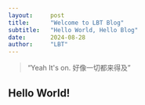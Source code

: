 ```yaml
---
layout:     post 
title:      "Welcome to LBT Blog"
subtitle:   "Hello World, Hello Blog"
date:       2024-08-28
author:     "LBT"
---
```


> “Yeah It's on. 好像一切都来得及”

## Hello World!
